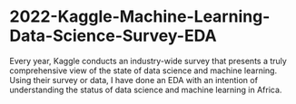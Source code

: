 # 2022-Kaggle-Machine-Learning-Data-Science-Survey-EDA
Every year, Kaggle conducts an industry-wide survey that presents a truly comprehensive view of the state of data science and machine learning. Using their survey or data, I have done an EDA with an intention of understanding the status of data science and machine learning in Africa. 
